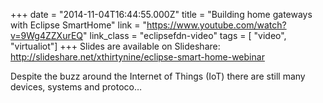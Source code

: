 +++
date = "2014-11-04T16:44:55.000Z"
title = "Building home gateways with Eclipse SmartHome"
link = "https://www.youtube.com/watch?v=9Wg4ZZXurEQ"
link_class  = "eclipsefdn-video"
tags = [ "video", "virtualiot"]
+++
Slides are available on Slideshare: http://slideshare.net/xthirtynine/eclipse-smart-home-webinar

Despite the buzz around the Internet of Things (IoT) there are still many devices, systems and protoco…